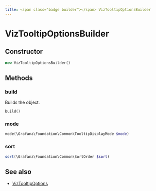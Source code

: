```yaml
---
title: <span class="badge builder"></span> VizTooltipOptionsBuilder
---
```

# <span class="badge builder"></span> VizTooltipOptionsBuilder

## Constructor

```php
new VizTooltipOptionsBuilder()
```
## Methods

### <span class="badge object-method"></span> build

Builds the object.

```php
build()
```

### <span class="badge object-method"></span> mode

```php
mode(\Grafana\Foundation\Common\TooltipDisplayMode $mode)
```

### <span class="badge object-method"></span> sort

```php
sort(\Grafana\Foundation\Common\SortOrder $sort)
```

## See also

 * <span class="badge object-type-class"></span> [VizTooltipOptions](./object-VizTooltipOptions.md)
